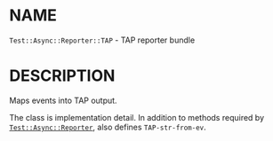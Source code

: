 NAME
====



`Test::Async::Reporter::TAP` - TAP reporter bundle

DESCRIPTION
===========



Maps events into TAP output.

The class is implementation detail. In addition to methods required by [`Test::Async::Reporter`](https://github.com/vrurg/raku-Test-Async/blob/v0.1.900/docs/md/Test/Async/Reporter.md), also defines `TAP-str-from-ev`.

